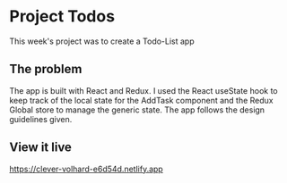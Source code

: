 # Project Todos

This week's project was to create a Todo-List app

## The problem

The app is built with React and Redux. I used the React useState hook to keep track of the local state
for the AddTask component and the Redux Global store to manage the generic state. The app follows the design guidelines given.

## View it live

https://clever-volhard-e6d54d.netlify.app

